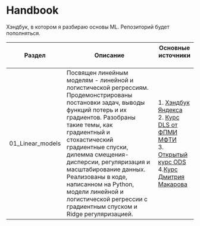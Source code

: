 # Handbook

Хэндбук, в котором я разбираю основы ML. Репозиторий будет пополняться.

| Раздел| Описание | Основные источники &nbsp;&nbsp;&nbsp;&nbsp;&nbsp;&nbsp;&nbsp;&nbsp;&nbsp;|
| ----- | -------- | ------------------ |
| 01_Linear_models | Посвящен линейным моделям - линейной и логистической регрессиям. Продемонстрированы постановки задач, выводы функций потерь и их градиентов. Разобраны такие темы, как градиентный и стохастический градиентные спуски, дилемма смещения-дисперсии, регуляризация и масштабирование данных. Реализованы в коде, написанном на Python, модели линейной и логистической регрессии с градиентным спуском и Ridge регуляризацией. | 1. [Хэндбук Яндекса](https://education.yandex.ru/handbook/ml/article/linear-models)<br>2. [Курс DLS от ФПМИ МФТИ](https://dls.samcs.ru/)<br>3. [Открытый курс ODS](https://habr.com/ru/companies/ods/articles/323890/)<br>4.[Курс Дмитрия Макарова](https://www.dmitrymakarov.ru/opt/) |

